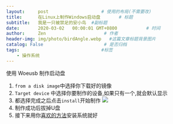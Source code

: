 ```yaml
---
layout:     post                    # 使用的布局(不需要改)
title:      在Linux上制作Windows启动盘       # 标题
subtitle:   我是一只被禁足的安小鸟  #副标题
date:       2020-03-02   00:00:01 GMT+0800           # 时间
author:     Zen                      # 作者
header-img: img/photo/birdAngle.webp   #这篇文章标题背景图片
catalog: False                       # 是否归档
tags:                               #标签
    - 操作系统
---
```

使用 Woeusb 制作启动盘
1. `from a disk image`中选择你下载好的镜像
2. `Target device` 中选择你要制作的设备,如果只有一个,就会默认显示
3. 都选择完成之后点击`install`开始制作
![](https://github.com/zhangyiming748/zhangyiming748.github.io/blob/master/img/Make_Bootable_USB/makeWindowsBootableOnLinux.png?raw=true)
4. 制作成功后拔掉U盘
5. 接下来用你[喜欢的方法](https://zhangyiming748.github.io/2019/05/19/install_win10/)安装系统就好
